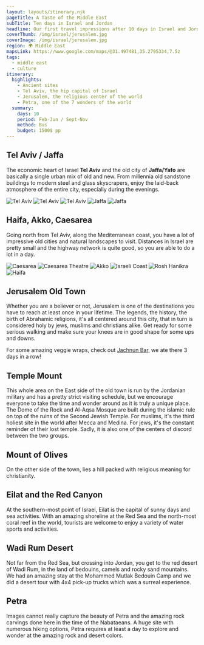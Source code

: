 ```yaml
---
layout: layouts/itinerary.njk
pageTitle: A Taste of the Middle East
subTitle: Ten days in Israel and Jordan
headline: Our first travel impressions after 10 days in Israel and Jordan in February-March 2020.
coverThumb: /img/israel/jerusalem.jpg
coverImage: /img/israel/jerusalem.jpg
region: 🌍 Middle East
mapsLink: https://www.google.com/maps/@31.497481,35.2795334,7.5z
tags:
  - middle east
  - culture
itinerary:
  highlights:
    - Ancient sites
    - Tel Aviv, the hip capital of Israel
    - Jerusalem, the religious center of the world
    - Petra, one of the 7 wonders of the world
  summary:
    days: 10
    period: Feb-Jun / Sept-Nov
    method: Bus
    budget: 1500$ pp
---
```


## Tel Aviv / Jaffa

The economic heart of Israel **Tel Aviv** and the old city of **Jaffa/Yafo** are basically a single urban mix of old and new. From millennia old sandstone buildings to modern steel and glass skyscrapers, enjoy the laid-back atmosphere of the entire city, especially during the evenings.

![Tel Aviv](/img/israel/tel-aviv-panorama.jpg)
![Tel Aviv](/img/israel/tel-aviv.jpg)
![Tel Aviv](/img/israel/tel-aviv-2.jpg)
![Jaffa](/img/israel/jaffa-church.jpg)
![Jaffa](/img/israel/jaffa.jpg)

## Haifa, Akko, Caesarea

Going north from Tel Aviv, along the Mediterranean coast, you have a lot of impressive old cities and natural landscapes to visit. Distances in Israel are pretty small and the highway network is quite good, so you are able to do a lot in a day.

![Caesarea](/img/israel/caesarea.jpg)
![Caesarea Theatre](/img/israel/caesarea-theatre.jpg)
![Akko](/img/israel/akko.jpg)
![Israeli Coast](/img/israel/coast.jpg)
![Rosh Hanikra](/img/israel/rosh-hanikra.jpg)
![Haifa](/img/israel/haifa.jpg)

## Jerusalem Old Town

Whether you are a believer or not, Jerusalem is one of the destinations you have to reach at least once in your lifetime. The legends, the history, the birth of Abrahamic religions, it's all centered around this city, that in turn is considered holy by jews, muslims and christians alike. Get ready for some serious walking and make sure your knees are in good shape for some ups and downs.

<div class="info tip">
  <span>For some amazing veggie wraps, check out <a target="_blank" class="link accent" href="https://g.page/jahnoonbarj?share">Jachnun Bar</a>, we ate there 3 days in a row!</span>
</div>

## Temple Mount

This whole area on the East side of the old town is run by the Jordanian military and has a pretty strict visiting schedule, but we encourage everyone to take the time and wonder around as it is truly a unique place. The Dome of the Rock and Al-Aqsa Mosque are built during the islamic rule on top of the ruins of the Second Jewish Temple. For muslims, it's the third holiest site in the world after Mecca and Medina. For jews, it's the constant reminder of their lost temple. Sadly, it is also one of the centers of discord between the two groups.

## Mount of Olives

On the other side of the town, lies a hill packed with religious meaning for christianity.

## Eilat and the Red Canyon

At the southern-most point of Israel, Eilat is the capital of sunny days and sea activities. With an amazing shoreline at the Red Sea and the north-most coral reef in the world, tourists are welcome to enjoy a variety of water sports and activities.

## Wadi Rum Desert

Not far from the Red Sea, but crossing into Jordan, you get to the red desert of Wadi Rum, in the land of bedouins, camels and rocky sand mountains. We had an amazing stay at the Mohammed Mutlak Bedouin Camp and we did a desert tour with 4x4 pick-up trucks which was a surreal experience.

## Petra

Images cannot really capture the beauty of Petra and the amazing rock carvings done here in the time of the Nabataeans. A huge site with numerous hiking options, Petra requires at least a day to explore and wonder at the amazing rock and desert colors.
